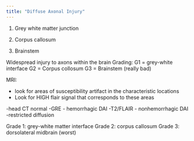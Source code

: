 ```yaml
---
title: "Diffuse Axonal Injury"
---
```

1. Grey white matter junction

2. Corpus callosum

3. Brainstem

Widespread injury to axons within the brain
Grading:
G1 = grey-white interface
G2 = Corpus collosum 
G3 = Brainstem (really bad)

MRI:
- look for areas of susceptibility artifact in the characteristic locations
- Look for HIGH flair signal that corresponds to these areas

-head CT normal
-GRE - hemorrhagic DAI
-T2/FLAIR - nonhemorrhagic DAI
-restricted diffusion

Grade 1: grey-white matter interface
Grade 2: corpus callosum
Grade 3: dorsolateral midbrain (worst)

